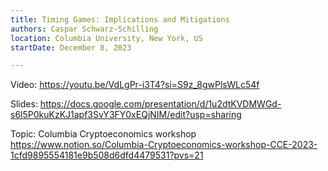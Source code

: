 ```yaml
---
title: Timing Games: Implications and Mitigations
authors: Caspar Schwarz-Schilling
location: Columbia University, New York, US
startDate: December 8, 2023

---
```


Video: <https://youtu.be/VdLgPr-i3T4?si=S9z_8gwPlsWLc54f>

Slides: <https://docs.google.com/presentation/d/1u2dtKVDMWGd-s6l5P0kuKzKJ1apf3SvY3FY0xEQjNIM/edit?usp=sharing>

Topic: Columbia Cryptoeconomics workshop <https://www.notion.so/Columbia-Cryptoeconomics-workshop-CCE-2023-1cfd9895554181e9b508d6dfd4479531?pvs=21>